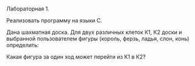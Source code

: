 Лабораторная 1.

Реализовать программу на языки C.

Дана шахматная доска. Для двух различных клеток К1, К2 доски и выбранной пользователем
фигуры (король, ферзь, ладья, слон, конь) определить:

Какая фигура за один ход может перейти из К1 в К2?
